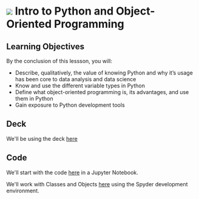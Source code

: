# ![](https://ga-dash.s3.amazonaws.com/production/assets/logo-9f88ae6c9c3871690e33280fcf557f33.png) Intro to Python and Object-Oriented Programming


## Learning Objectives

By the conclusion of this lessson, you will:

- Describe, qualitatively, the value of knowing Python and why it’s usage has been core to data analysis and data science
- Know and use the different variable types in Python
- Define what object-oriented programming is, its advantages, and use them in Python
- Gain exposure to Python development tools

## Deck

We'll be using the deck [here](./object-oriented-programming-doc.pdf)

## Code

We'll start with the code [here](./intro-to-variables-functions.ipynb) in a Jupyter Notebook.

We'll work with Classes and Objects [here](./oop.py) using the Spyder development environment.